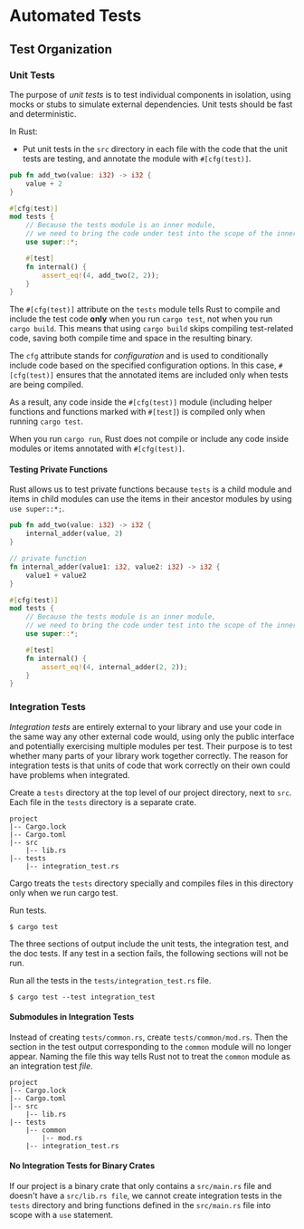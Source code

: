 # Automated Tests

## Test Organization

### Unit Tests

The purpose of *unit tests* is to test individual components in isolation, 
using mocks or stubs to simulate external dependencies.
Unit tests should be fast and deterministic.

In Rust: 

- Put unit tests in the `src` directory in each file with the code 
that the unit tests are testing, and annotate the module with `#[cfg(test)]`.

```rust
pub fn add_two(value: i32) -> i32 {
    value + 2
}

#[cfg(test)]
mod tests {
    // Because the tests module is an inner module,
    // we need to bring the code under test into the scope of the inner module.
    use super::*;

    #[test]
    fn internal() {
        assert_eq!(4, add_two(2, 2));
    }
}
```

The `#[cfg(test)]` attribute on the `tests` module tells Rust to compile 
and include the test code **only** when you run `cargo test`, not when you run `cargo build`. 
This means that using `cargo build` skips compiling test-related code, 
saving both compile time and space in the resulting binary.

The `cfg` attribute stands for *configuration* and is used 
to conditionally include code based on the specified configuration options. 
In this case, `#[cfg(test)]` ensures that the annotated items are included only when tests are being compiled.

As a result, any code inside the `#[cfg(test)]` module (including helper functions and functions marked with `#[test]`) 
is compiled only when running `cargo test`.

When you run `cargo run`, 
Rust does not compile or include any code inside modules or items annotated with `#[cfg(test)]`.

#### Testing Private Functions

Rust allows us to test private functions because `tests` is a child module 
and items in child modules can use the items in their ancestor modules by using `use super::*;`.

```rust
pub fn add_two(value: i32) -> i32 {
    internal_adder(value, 2)
}

// private function
fn internal_adder(value1: i32, value2: i32) -> i32 {
    value1 + value2
}

#[cfg(test)]
mod tests {
    // Because the tests module is an inner module,
    // we need to bring the code under test into the scope of the inner module.
    use super::*;

    #[test]
    fn internal() {
        assert_eq!(4, internal_adder(2, 2));
    }
}
```

### Integration Tests

*Integration tests* are entirely external to your library 
and use your code in the same way any other external code would, 
using only the public interface and potentially exercising multiple modules per test.
Their purpose is to test whether many parts of your library work together correctly.
The reason for integration tests is that units of code 
that work correctly on their own could have problems when integrated.

Create a `tests` directory at the top level of our project directory, next to `src`.
Each file in the `tests` directory is a separate crate.
```
project
|-- Cargo.lock
|-- Cargo.toml
|-- src
    |-- lib.rs
|-- tests
    |-- integration_test.rs
```
Cargo treats the `tests` directory specially 
and compiles files in this directory only when we run cargo test.

Run tests.
```
$ cargo test
```
The three sections of output include the unit tests, the integration test, and the doc tests.
If any test in a section fails, the following sections will not be run.

Run all the tests in the `tests/integration_test.rs` file.
```
$ cargo test --test integration_test
```

#### Submodules in Integration Tests

Instead of creating `tests/common.rs`, create `tests/common/mod.rs`.
Then the section in the test output corresponding to the `common` module will no longer appear.
Naming the file this way tells Rust not to treat the `common` module as an integration test *file*.
```
project
|-- Cargo.lock
|-- Cargo.toml
|-- src
    |-- lib.rs
|-- tests
    |-- common
        |-- mod.rs
    |-- integration_test.rs
```

#### No Integration Tests for Binary Crates

If our project is a binary crate that only contains a `src/main.rs` file and doesn't have a `src/lib.rs file`, 
we cannot create integration tests in the `tests` directory 
and bring functions defined in the `src/main.rs` file into scope with a `use` statement.
